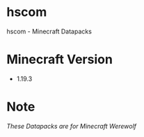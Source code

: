 # hscom
hscom - Minecraft Datapacks

# Minecraft Version
* 1.19.3

# Note
*These Datapacks are for Minecraft Werewolf*